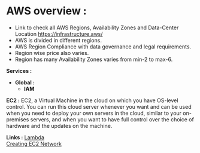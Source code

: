 # AWS overview :

-  Link to check all AWS Regions, Availability Zones and Data-Center Location https://infrastructure.aws/
-  AWS is divided in different regions.
-  AWS Region Compliance with data governance and legal requirements.
-  Region wise price also varies.
-  Region has many Availability Zones varies from min-2 to max-6.

**Services :**
-  **Global :**
   -  **IAM**

**EC2 :**
EC2, a Virtual Machine in the cloud on which you have OS-level control. You can run this cloud server whenever you want and can be used when you need to deploy your own servers in the cloud, similar to your on-premises servers, and when you want to have full control over the choice of hardware and the updates on the machine.

**Links :**
[Lambda](Lambda/base.md)  
[Creating EC2 Network](EC2.md)  

